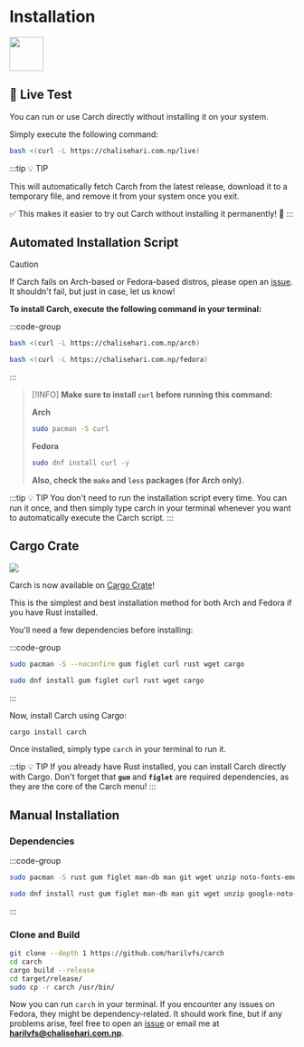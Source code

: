 # Installation
<img src="https://img.icons8.com/?size=80&id=v8LYQxpvZ4xX&format=png" width="60" />


## 🚀 Live Test

You can run or use Carch directly without installing it on your system.

Simply execute the following command:

```sh
bash <(curl -L https://chalisehari.com.np/live)
```

:::tip :bulb: TIP

This will automatically fetch Carch from the latest release, download it to a temporary file, and remove it from your system once you exit.

✅ This makes it easier to try out Carch without installing it permanently! 🎯
:::

## Automated Installation Script

> [!CAUTION]
> If Carch fails on Arch-based or Fedora-based distros, please open an [issue](https://github.com/harilvfs/carch/issues).  
> It shouldn't fail, but just in case, let us know!  


**To install Carch, execute the following command in your terminal:**

:::code-group


```sh [<i class="devicon-archlinux-plain"></i> Arch]
bash <(curl -L https://chalisehari.com.np/arch)
```

```sh [<i class="devicon-fedora-plain"></i> Fedora]
bash <(curl -L https://chalisehari.com.np/fedora)
```
:::

> [!INFO]
> **Make sure to install `curl` before running this command:** 
>
> **Arch**
> ```sh
> sudo pacman -S curl 
> ```
> **Fedora**
> ```sh
> sudo dnf install curl -y  
>```
> 
> **Also, check the `make` and `less` packages (for Arch only).**

:::tip :bulb: TIP
You don't need to run the installation script every time. You can run it once, and then simply type carch in your terminal whenever you want to automatically execute the Carch script.
:::

## Cargo Crate

<img src="https://img.shields.io/crates/v/carch?style=for-the-badge&logo=rust&color=f5a97f&logoColor=fe640b&labelColor=171b22" >

Carch is now available on [Cargo Crate](https://crates.io/crates/carch/4.1.5)!  

This is the simplest and best installation method for both Arch and Fedora if you have Rust installed.  

You'll need a few dependencies before installing: 

:::code-group

```sh [<i class="devicon-archlinux-plain"></i> Arch]
sudo pacman -S --noconfirm gum figlet curl rust wget cargo
```

```sh [<i class="devicon-fedora-plain"></i> Fedora]
sudo dnf install gum figlet curl rust wget cargo
```
:::

Now, install Carch using Cargo:

```sh
cargo install carch
```

Once installed, simply type `carch` in your terminal to run it.

:::tip :bulb: TIP
If you already have Rust installed, you can install Carch directly with Cargo. Don't forget that **`gum`** and **`figlet`** are required dependencies, as they are the core of the Carch menu!
:::

## Manual Installation

### Dependencies

:::code-group

```sh [<i class="devicon-archlinux-plain"></i> Arch]
sudo pacman -S rust gum figlet man-db man git wget unzip noto-fonts-emoji ttf-joypixels cur bash bash-completion ttf-nerd-fonts-symbols ttf-jetbrains-mono ttf-jetbrains-mono-nerd bat zsh fish cargo
```

```sh [<i class="devicon-fedora-plain"></i> Fedora]
sudo dnf install rust gum figlet man-db man git wget unzip google-noto-color-emoji-fonts google-noto-emoji-fonts bat jetbrains-mono-fonts-all bash-completion-devel zsh fish curl bat cargo
```
:::

### Clone and Build

```sh
git clone --depth 1 https://github.com/harilvfs/carch
cd carch
cargo build --release
cd target/release/
sudo cp -r carch /usr/bin/ 
```

Now you can run `carch` in your terminal. If you encounter any issues on Fedora, they might be dependency-related. It should work fine, but if any problems arise, feel free to open an [issue](https://github.com/harilvfs/carch/issues) or email me at **harilvfs@chalisehari.com.np**.
